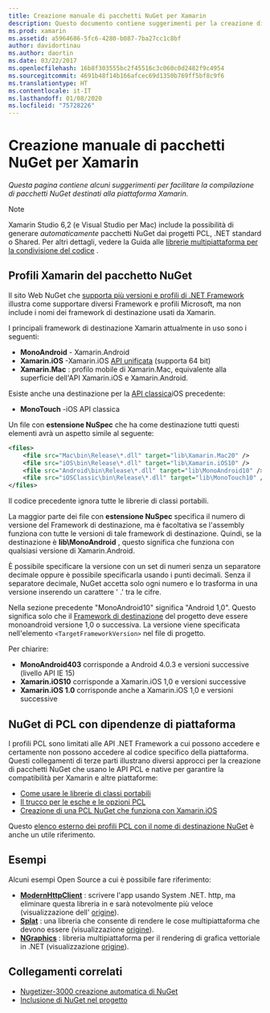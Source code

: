 ```yaml
---
title: Creazione manuale di pacchetti NuGet per Xamarin
description: Questo documento contiene suggerimenti per la creazione di pacchetti NuGet destinati alla piattaforma Xamarin. Vengono descritti i profili Xamarin del pacchetto NuGet, NuGet PCL con dipendenze della piattaforma e collegamenti a diversi esempi Open Source.
ms.prod: xamarin
ms.assetid: a5964686-5fc6-4280-b087-7ba27cc1c8bf
author: davidortinau
ms.author: daortin
ms.date: 03/22/2017
ms.openlocfilehash: 16b8f303555bc2f45516c3c060c0d2482f9c4954
ms.sourcegitcommit: 4691b48f14b166afcec69d1350b769ff5bf8c9f6
ms.translationtype: HT
ms.contentlocale: it-IT
ms.lasthandoff: 01/08/2020
ms.locfileid: "75728226"
---
```

# <a name="manually-creating-nuget-packages-for-xamarin"></a>Creazione manuale di pacchetti NuGet per Xamarin

_Questa pagina contiene alcuni suggerimenti per facilitare la compilazione di pacchetti NuGet destinati alla piattaforma Xamarin._

> [!NOTE]
> Xamarin Studio 6,2 (e Visual Studio per Mac) include la possibilità di generare _automaticamente_ pacchetti NuGet dai progetti PCL, .NET standard o Shared. Per altri dettagli, vedere la Guida alle [librerie multipiattaforma per la condivisione del codice](~/cross-platform/app-fundamentals/nuget-multiplatform-libraries/index.md) .

## <a name="nuget-package-xamarin-profiles"></a>Profili Xamarin del pacchetto NuGet

Il sito Web NuGet che [supporta più versioni e profili di .NET Framework](https://docs.nuget.org/create/enforced-package-conventions) illustra come supportare diversi Framework e profili Microsoft, ma non include i nomi dei framework di destinazione usati da Xamarin.

I principali framework di destinazione Xamarin attualmente in uso sono i seguenti:

- **MonoAndroid** - Xamarin.Android
- **Xamarin.iOS** -Xamarin.iOS [API unificata](~/cross-platform/macios/unified/index.md) (supporta 64 bit)
- **Xamarin.Mac** : profilo mobile di Xamarin.Mac, equivalente alla superficie dell'API Xamarin.iOS e Xamarin.Android.

Esiste anche una destinazione per la [API classica](~/cross-platform/macios/unified/index.md)iOS precedente:

- **MonoTouch** -iOS API classica

Un file con **estensione NuSpec** che ha come destinazione tutti questi elementi avrà un aspetto simile al seguente:

```xml
<files>
    <file src="Mac\bin\Release\*.dll" target="lib\Xamarin.Mac20" />
    <file src="iOS\bin\Release\*.dll" target="lib\Xamarin.iOS10" />
    <file src="Android\bin\Release\*.dll" target="lib\MonoAndroid10" />
    <file src="iOSClassic\bin\Release\*.dll" target="lib\MonoTouch10" />
</files>
```

Il codice precedente ignora tutte le librerie di classi portabili.

La maggior parte dei file con **estensione NuSpec** specifica il numero di versione del Framework di destinazione, ma è facoltativa se l'assembly funziona con tutte le versioni di tale framework di destinazione. Quindi, se la destinazione è **lib\MonoAndroid** , questo significa che funziona con qualsiasi versione di Xamarin.Android.

È possibile specificare la versione con un set di numeri senza un separatore decimale oppure è possibile specificarla usando i punti decimali. Senza il separatore decimale, NuGet accetta solo ogni numero e lo trasforma in una versione inserendo un carattere ' .' tra le cifre.

Nella sezione precedente "MonoAndroid10" significa "Android 1,0". Questo significa solo che il [Framework di destinazione](~/android/app-fundamentals/android-api-levels.md) del progetto deve essere monoandroid versione 1,0 o successiva. La versione viene specificata nell'elemento `<TargetFrameworkVersion>` nel file di progetto.

Per chiarire:

- **MonoAndroid403** corrisponde a Android 4.0.3 e versioni successive (livello API IE 15)
- **Xamarin.iOS10** corrisponde a Xamarin.iOS 1,0 e versioni successive
- **Xamarin.iOS 1.0** corrisponde anche a Xamarin.iOS 1,0 e versioni successive

## <a name="pcl-nugets-with-platform-dependencies"></a>NuGet di PCL con dipendenze di piattaforma

I profili PCL sono limitati alle API .NET Framework a cui possono accedere e certamente non possono accedere al codice specifico della piattaforma. Questi collegamenti di terze parti illustrano diversi approcci per la creazione di pacchetti NuGet che usano le API PCL e native per garantire la compatibilità per Xamarin e altre piattaforme:

- [Come usare le librerie di classi portabili](https://blogs.msdn.com/b/dsplaisted/archive/2012/08/27/how-to-make-portable-class-libraries-work-for-you.aspx)
- [Il trucco per le esche e le opzioni PCL](https://log.paulbetts.org/the-bait-and-switch-pcl-trick/)
- [Creazione di una PCL NuGet che funziona con Xamarin.iOS](https://www.jimbobbennett.io/creating-a-nuget-pcl-that-works-with-xamarin-ios/)

Questo [elenco esterno dei profili PCL con il nome di destinazione NuGet](https://portablelibraryprofiles.stephencleary.com) è anche un utile riferimento.

## <a name="examples"></a>Esempi

Alcuni esempi Open Source a cui è possibile fare riferimento:

- [**ModernHttpClient**](https://www.nuget.org/packages/modernhttpclient/) : scrivere l'app usando System .NET. http, ma eliminare questa libreria in e sarà notevolmente più veloce (visualizzazione dell' [origine](https://github.com/paulcbetts/ModernHttpClient)).
- [**Splat**](https://www.nuget.org/packages/Splat/) : una libreria che consente di rendere le cose multipiattaforma che devono essere (visualizzazione [origine](https://github.com/paulcbetts/Splat)).
- [**NGraphics**](https://www.nuget.org/packages/NGraphics/) : libreria multipiattaforma per il rendering di grafica vettoriale in .NET (visualizzazione [origine](https://github.com/praeclarum/NGraphics/blob/master/NGraphics.nuspec)).

## <a name="related-links"></a>Collegamenti correlati

- [Nugetizer-3000 creazione automatica di NuGet](~/cross-platform/app-fundamentals/nuget-multiplatform-libraries/index.md)       
- [Inclusione di NuGet nel progetto](https://docs.microsoft.com/visualstudio/mac/nuget-walkthrough)

